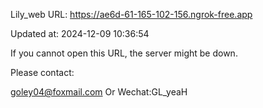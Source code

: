 Lily_web URL: https://ae6d-61-165-102-156.ngrok-free.app

Updated at: 2024-12-09 10:36:54

If you cannot open this URL, the server might be down.

Please contact: 

goley04@foxmail.com Or Wechat:GL_yeaH